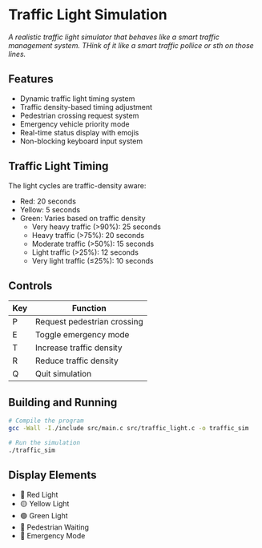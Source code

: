 # Traffic Light Simulation
*A realistic traffic light simulator that behaves like a smart traffic management system. THink of it like a smart traffic pollice or sth on those lines.*

## Features
- Dynamic traffic light timing system
- Traffic density-based timing adjustment
- Pedestrian crossing request system
- Emergency vehicle priority mode
- Real-time status display with emojis
- Non-blocking keyboard input system

## Traffic Light Timing
The light cycles are traffic-density aware:
- Red: 20 seconds
- Yellow: 5 seconds
- Green: Varies based on traffic density
  - Very heavy traffic (>90%): 25 seconds
  - Heavy traffic (>75%): 20 seconds
  - Moderate traffic (>50%): 15 seconds
  - Light traffic (>25%): 12 seconds
  - Very light traffic (≤25%): 10 seconds

## Controls
| Key | Function |
|-----|----------|
| P | Request pedestrian crossing |
| E | Toggle emergency mode |
| T | Increase traffic density |
| R | Reduce traffic density |
| Q | Quit simulation |

## Building and Running
```bash
# Compile the program
gcc -Wall -I./include src/main.c src/traffic_light.c -o traffic_sim

# Run the simulation
./traffic_sim
```

## Display Elements
- 🔴 Red Light
- 🟡 Yellow Light
- 🟢 Green Light
- 🚶 Pedestrian Waiting
- 🚨 Emergency Mode